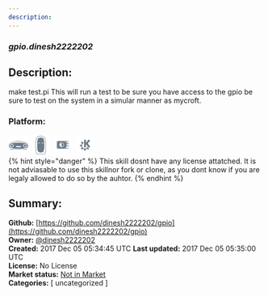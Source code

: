 ```yaml
---
description: 
---
```


### _gpio.dinesh2222202_  
## Description:  
make test.pi
This will run a test to be sure you have access to the gpio be sure to test on the system in a simular manner as mycroft.  
  
### Platform:  
 ![Mark I](../.gitbook/assets/mark-1-icon.png)  ![Mark II](../.gitbook/assets/mark-2-icon.png)  ![Picroft](../.gitbook/assets/picroft-icon.png)  ![plasmoid](../.gitbook/assets/kde.png)   
{% hint style="danger" %}
This skill dosnt have any license attatched. It is not adviasable to use this skillnor fork or clone, as you dont know if you are legaly allowed to do so by the auhtor.
{% endhint %}
  
## Summary:  
**Github:** [https://github.com/dinesh2222202/gpio](https://github.com/dinesh2222202/gpio)  
**Owner:** [@dinesh2222202](https://github.com/dinesh2222202)  
**Created:** 2017 Dec 05 05:34:45 UTC  **Last updated:** 2017 Dec 05 05:35:00 UTC  
**License:** No License  
**Market status:** [Not in Market](https://market.mycroft.ai/skill/)  
**Categories:** [ uncategorized ]   
